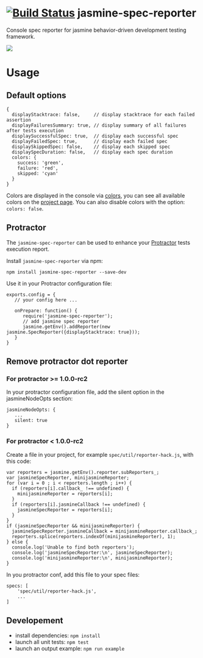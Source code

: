 [![Build Status](https://travis-ci.org/bcaudan/jasmine-spec-reporter.svg?branch=master)](https://travis-ci.org/bcaudan/jasmine-spec-reporter)
jasmine-spec-reporter
=====================

Console spec reporter for jasmine behavior-driven development testing framework.

![](https://raw.github.com/bcaudan/jasmine-spec-reporter/master/screenshot.png)

# Usage

## Default options

    {
      displayStacktrace: false,     // display stacktrace for each failed assertion
      displayFailuresSummary: true, // display summary of all failures after tests execution
      displaySuccessfulSpec: true,  // display each successful spec
      displayFailedSpec: true,      // display each failed spec
      displaySkippedSpec: false,    // display each skipped spec
      displaySpecDuration: false,   // display each spec duration
      colors: {
        success: 'green',
        failure: 'red',
        skipped: 'cyan'
      }
    }

Colors are displayed in the console via [colors](https://github.com/Marak/colors.js), you can see all available colors on the [project page](https://github.com/Marak/colors.js).
You can also disable colors with the option: `colors: false`.

## Protractor
The `jasmine-spec-reporter` can be used to enhance your [Protractor](https://github.com/angular/protractor) tests execution report.

Install `jasmine-spec-reporter` via npm:

    npm install jasmine-spec-reporter --save-dev

Use it in your Protractor configuration file:

    exports.config = {
       // your config here ...

       onPrepare: function() {
          require('jasmine-spec-reporter');
          // add jasmine spec reporter
          jasmine.getEnv().addReporter(new jasmine.SpecReporter({displayStacktrace: true}));
       }
    }

## Remove protractor dot reporter
### For protractor >= 1.0.0-rc2
In your protractor configuration file, add the silent option in the jasmineNodeOpts section:

    jasmineNodeOpts: {
       ...
       silent: true
    }

### For protractor < 1.0.0-rc2
Create a file in your project, for example `spec/util/reporter-hack.js`,  with this code:

    var reporters = jasmine.getEnv().reporter.subReporters_;
    var jasmineSpecReporter, minijasmineReporter;
    for (var i = 0 ; i < reporters.length ; i++) {
      if (reporters[i].callback_ !== undefined) {
        minijasmineReporter = reporters[i];
      }
      if (reporters[i].jasmineCallback !== undefined) {
        jasmineSpecReporter = reporters[i];
      }
    }
    if (jasmineSpecReporter && minijasmineReporter) {
      jasmineSpecReporter.jasmineCallback = minijasmineReporter.callback_;
      reporters.splice(reporters.indexOf(minijasmineReporter), 1);
    } else {
      console.log('Unable to find both reporters');
      console.log('jasmineSpecReporter:\n', jasmineSpecReporter);
      console.log('minijasmineReporter:\n', minijasmineReporter);
    }

In you protractor conf, add this file to your spec files:

    specs: [
        'spec/util/reporter-hack.js',
        ...
    ]

## Developement

* install dependencies: `npm install`
* launch all unit tests: `npm test`
* launch an output example: `npm run example`
